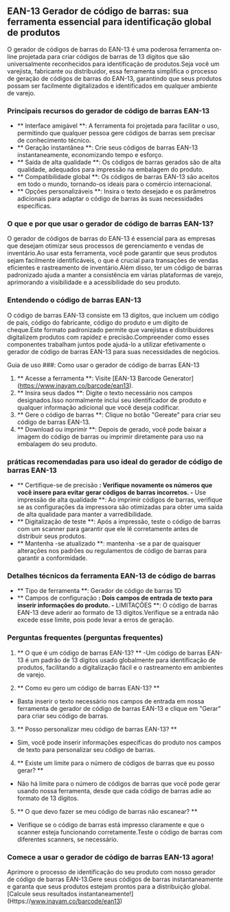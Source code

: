 ## EAN-13 Gerador de código de barras: sua ferramenta essencial para identificação global de produtos

O gerador de códigos de barras do EAN-13 é uma poderosa ferramenta on-line projetada para criar códigos de barras de 13 dígitos que são universalmente reconhecidos para identificação de produtos.Seja você um varejista, fabricante ou distribuidor, essa ferramenta simplifica o processo de geração de códigos de barras do EAN-13, garantindo que seus produtos possam ser facilmente digitalizados e identificados em qualquer ambiente de varejo.

### Principais recursos do gerador de código de barras EAN-13

- ** Interface amigável **: A ferramenta foi projetada para facilitar o uso, permitindo que qualquer pessoa gere códigos de barras sem precisar de conhecimento técnico.
- ** Geração instantânea **: Crie seus códigos de barras EAN-13 instantaneamente, economizando tempo e esforço.
- ** Saída de alta qualidade **: Os códigos de barras gerados são de alta qualidade, adequados para impressão na embalagem do produto.
- ** Compatibilidade global **: Os códigos de barras EAN-13 são aceitos em todo o mundo, tornando-os ideais para o comércio internacional.
- ** Opções personalizáveis ​​**: Insira o texto desejado e os parâmetros adicionais para adaptar o código de barras às suas necessidades específicas.

### O que e por que usar o gerador de código de barras EAN-13?

O gerador de códigos de barras do EAN-13 é essencial para as empresas que desejam otimizar seus processos de gerenciamento e vendas de inventário.Ao usar esta ferramenta, você pode garantir que seus produtos sejam facilmente identificáveis, o que é crucial para transações de vendas eficientes e rastreamento de inventário.Além disso, ter um código de barras padronizado ajuda a manter a consistência em várias plataformas de varejo, aprimorando a visibilidade e a acessibilidade do seu produto.

### Entendendo o código de barras EAN-13

O código de barras EAN-13 consiste em 13 dígitos, que incluem um código de país, código do fabricante, código do produto e um dígito de cheque.Este formato padronizado permite que varejistas e distribuidores digitalizem produtos com rapidez e precisão.Compreender como esses componentes trabalham juntos pode ajudá-lo a utilizar efetivamente o gerador de código de barras EAN-13 para suas necessidades de negócios.

Guia de uso ###: Como usar o gerador de código de barras EAN-13

1. ** Acesse a ferramenta **: Visite [EAN-13 Barcode Generator] (https://www.inayam.co/barcode/ean13).
2. ** Insira seus dados **: Digite o texto necessário nos campos designados.Isso normalmente inclui seu identificador de produto e qualquer informação adicional que você deseja codificar.
3. ** Gere o código de barras **: Clique no botão "Gereate" para criar seu código de barras EAN-13.
4. ** Download ou imprimir **: Depois de gerado, você pode baixar a imagem do código de barras ou imprimir diretamente para uso na embalagem do seu produto.

### práticas recomendadas para uso ideal do gerador de código de barras EAN-13

- ** Certifique-se de precisão **: Verifique novamente os números que você insere para evitar gerar códigos de barras incorretos.
-** Use impressão de alta qualidade **: Ao imprimir códigos de barras, verifique se as configurações da impressora são otimizadas para obter uma saída de alta qualidade para manter a varredibilidade.
- ** Digitalização de teste **: Após a impressão, teste o código de barras com um scanner para garantir que ele lê corretamente antes de distribuir seus produtos.
- ** Mantenha -se atualizado **: mantenha -se a par de quaisquer alterações nos padrões ou regulamentos de código de barras para garantir a conformidade.

### Detalhes técnicos da ferramenta EAN-13 de código de barras

- ** Tipo de ferramenta **: Gerador de código de barras 1D
- ** Campos de configuração **: Dois campos de entrada de texto para inserir informações do produto.
-** LIMITAÇÕES **: O código de barras EAN-13 deve aderir ao formato de 13 dígitos.Verifique se a entrada não excede esse limite, pois pode levar a erros de geração.

### Perguntas frequentes (perguntas frequentes)

1. ** O que é um código de barras EAN-13? **
-Um código de barras EAN-13 é um padrão de 13 dígitos usado globalmente para identificação de produtos, facilitando a digitalização fácil e o rastreamento em ambientes de varejo.

2. ** Como eu gero um código de barras EAN-13? **
- Basta inserir o texto necessário nos campos de entrada em nossa ferramenta de gerador de código de barras EAN-13 e clique em "Gerar" para criar seu código de barras.

3. ** Posso personalizar meu código de barras EAN-13? **
- Sim, você pode inserir informações específicas do produto nos campos de texto para personalizar seu código de barras.

4. ** Existe um limite para o número de códigos de barras que eu posso gerar? **
- Não há limite para o número de códigos de barras que você pode gerar usando nossa ferramenta, desde que cada código de barras adie ao formato de 13 dígitos.

5. ** O que devo fazer se meu código de barras não escanear? **
- Verifique se o código de barras está impresso claramente e que o scanner esteja funcionando corretamente.Teste o código de barras com diferentes scanners, se necessário.

### Comece a usar o gerador de código de barras EAN-13 agora!

Aprimore o processo de identificação do seu produto com nosso gerador de código de barras EAN-13.Gere seus códigos de barras instantaneamente e garanta que seus produtos estejam prontos para a distribuição global.[Calcule seus resultados instantaneamente!] (Https://www.inayam.co/barcode/ean13)